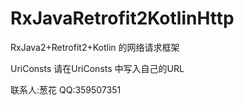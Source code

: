 # RxJavaRetrofit2KotlinHttp
RxJava2+Retrofit2+Kotlin 的网络请求框架


UriConsts  请在UriConsts 中写入自己的URL

联系人:葱花
QQ:359507351

